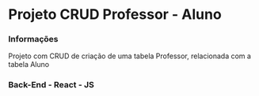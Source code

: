 # Projeto CRUD Professor - Aluno

### Informações
  Projeto com CRUD de criação de uma tabela Professor, relacionada com a tabela Aluno
  
  ### Back-End - React - JS
